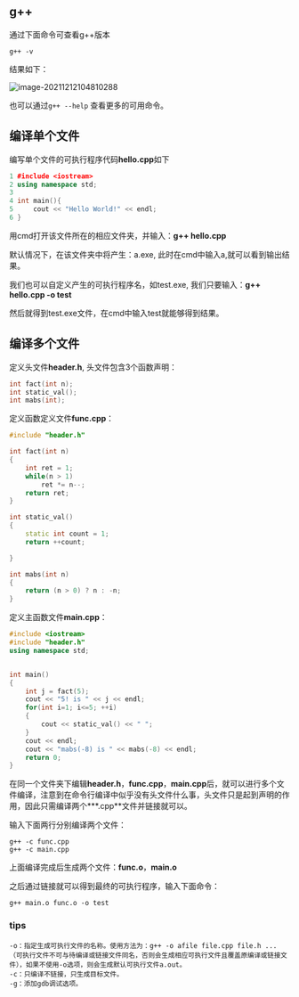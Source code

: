 ﻿## g++

通过下面命令可查看g++版本

```
g++ -v
```

结果如下：

![image-20211212104810288](C:\Users\Administrator\AppData\Roaming\Typora\typora-user-images\image-20211212104810288.png)

也可以通过`g++ --help` 查看更多的可用命令。



## 编译单个文件

编写单个文件的可执行程序代码**hello.cpp**如下

```cpp
1 #include <iostream>
2 using namespace std;
3 
4 int main(){
5     cout << "Hello World!" << endl;
6 }
```

用cmd打开该文件所在的相应文件夹，并输入：**g++ hello.cpp**

默认情况下，在该文件夹中将产生：a.exe, 此时在cmd中输入a,就可以看到输出结果。

我们也可以自定义产生的可执行程序名，如test.exe, 我们只要输入：**g++ hello.cpp -o test**

然后就得到test.exe文件，在cmd中输入test就能够得到结果。



## 编译多个文件

定义头文件**header.h**, 头文件包含3个函数声明：

```cpp
int fact(int n);
int static_val();
int mabs(int);
```

定义函数定义文件**func.cpp**：

```cpp
#include "header.h"

int fact(int n)
{
    int ret = 1;
    while(n > 1)
        ret *= n--;
    return ret;
}

int static_val()
{
    static int count = 1;
    return ++count;

}

int mabs(int n)
{
    return (n > 0) ? n : -n;
}
```

定义主函数文件**main.cpp**：

```cpp
#include <iostream>
#include "header.h"
using namespace std;


int main()
{
    int j = fact(5);
    cout << "5! is " << j << endl;
    for(int i=1; i<=5; ++i)
    {
        cout << static_val() << " ";
    }
    cout << endl;
    cout << "mabs(-8) is " << mabs(-8) << endl;
    return 0;
}
```

在同一个文件夹下编辑**header.h**，**func.cpp**，**main.cpp**后，就可以进行多个文件编译，注意到在命令行编译中似乎没有头文件什么事，头文件只是起到声明的作用，因此只需编译两个***.cpp**文件并链接就可以。

输入下面两行分别编译两个文件：

```shell
g++ -c func.cpp
g++ -c main.cpp
```

上面编译完成后生成两个文件：**func.o**，**main.o**

之后通过链接就可以得到最终的可执行程序，输入下面命令：

```shell
g++ main.o func.o -o test
```

### tips

```shell
-o：指定生成可执行文件的名称。使用方法为：g++ -o afile file.cpp file.h ... （可执行文件不可与待编译或链接文件同名，否则会生成相应可执行文件且覆盖原编译或链接文件），如果不使用-o选项，则会生成默认可执行文件a.out。
-c：只编译不链接，只生成目标文件。
-g：添加gdb调试选项。
```


